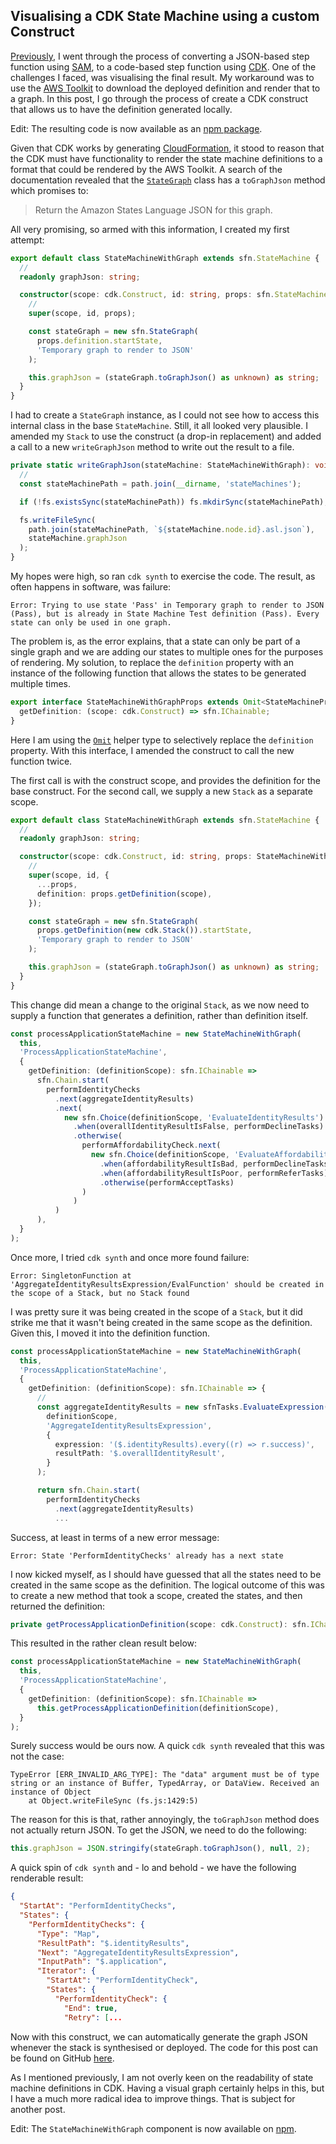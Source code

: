## Visualising a CDK State Machine using a custom Construct

[Previously](https://www.10printiamcool.com/converting-an-aws-step-function-to-use-cdk-part-2), I went through the process of converting a JSON-based step function using [SAM](https://aws.amazon.com/serverless/sam/), to a code-based step function using [CDK](https://aws.amazon.com/cdk/). One of the challenges I faced, was visualising the final result. My workaround was to use the [AWS Toolkit](https://aws.amazon.com/visualstudiocode/) to download the deployed definition and render that to a graph. In this post, I go through the process of create a CDK construct that allows us to have the definition generated locally.

Edit: The resulting code is now available as an [npm package](https://www.npmjs.com/package/@andybalham/state-machine-with-graph).

Given that CDK works by generating [CloudFormation](https://aws.amazon.com/cloudformation/), it stood to reason that the CDK must have functionality to render the state machine definitions to a format that could be rendered by the AWS Toolkit. A search of the documentation revealed that the [`StateGraph`](https://docs.aws.amazon.com/cdk/api/latest/docs/@aws-cdk_aws-stepfunctions.StateGraph.html) class has a `toGraphJson` method which promises to:

> Return the Amazon States Language JSON for this graph.

All very promising, so armed with this information, I created my first attempt:

```TypeScript
export default class StateMachineWithGraph extends sfn.StateMachine {
  //
  readonly graphJson: string;

  constructor(scope: cdk.Construct, id: string, props: sfn.StateMachineProps) {
    //
    super(scope, id, props);

    const stateGraph = new sfn.StateGraph(
      props.definition.startState,
      'Temporary graph to render to JSON'
    );

    this.graphJson = (stateGraph.toGraphJson() as unknown) as string;
  }
}
```

I had to create a `StateGraph` instance, as I could not see how to access this internal class in the base `StateMachine`. Still, it all looked very plausible. I amended my `Stack` to use the construct (a drop-in replacement) and added a call to a new `writeGraphJson` method to write out the result to a file.

```TypeScript
private static writeGraphJson(stateMachine: StateMachineWithGraph): void {
  //
  const stateMachinePath = path.join(__dirname, 'stateMachines');

  if (!fs.existsSync(stateMachinePath)) fs.mkdirSync(stateMachinePath);

  fs.writeFileSync(
    path.join(stateMachinePath, `${stateMachine.node.id}.asl.json`),
    stateMachine.graphJson
  );
}
```

My hopes were high, so ran `cdk synth` to exercise the code. The result, as often happens in software, was failure:

```Text
Error: Trying to use state 'Pass' in Temporary graph to render to JSON (Pass), but is already in State Machine Test definition (Pass). Every state can only be used in one graph.
```

The problem is, as the error explains, that a state can only be part of a single graph and we are adding our states to multiple ones for the purposes of rendering. My solution, to replace the `definition` property with an instance of the following function that allows the states to be generated multiple times.

```TypeScript
export interface StateMachineWithGraphProps extends Omit<StateMachineProps, 'definition'> {
  getDefinition: (scope: cdk.Construct) => sfn.IChainable;
}
```

Here I am using the [`Omit`](https://mariusschulz.com/blog/the-omit-helper-type-in-typescript) helper type to selectively replace the `definition` property. With this interface, I amended the construct to call the new function twice. 

The first call is with the construct scope, and provides the definition for the base construct. For the second call, we supply a new `Stack` as a separate scope.

```TypeScript
export default class StateMachineWithGraph extends sfn.StateMachine {
  //
  readonly graphJson: string;

  constructor(scope: cdk.Construct, id: string, props: StateMachineWithGraphProps) {
    //
    super(scope, id, {
      ...props,
      definition: props.getDefinition(scope),
    });

    const stateGraph = new sfn.StateGraph(
      props.getDefinition(new cdk.Stack()).startState,
      'Temporary graph to render to JSON'
    );

    this.graphJson = (stateGraph.toGraphJson() as unknown) as string;
  }
}
```

This change did mean a change to the original `Stack`, as we now need to supply a function that generates a definition, rather than definition itself.

```TypeScript
const processApplicationStateMachine = new StateMachineWithGraph(
  this,
  'ProcessApplicationStateMachine',
  {
    getDefinition: (definitionScope): sfn.IChainable =>
      sfn.Chain.start(
        performIdentityChecks
          .next(aggregateIdentityResults)
          .next(
            new sfn.Choice(definitionScope, 'EvaluateIdentityResults')
              .when(overallIdentityResultIsFalse, performDeclineTasks)
              .otherwise(
                performAffordabilityCheck.next(
                  new sfn.Choice(definitionScope, 'EvaluateAffordabilityResult')
                    .when(affordabilityResultIsBad, performDeclineTasks)
                    .when(affordabilityResultIsPoor, performReferTasks)
                    .otherwise(performAcceptTasks)
                )
              )
          )
      ),
  }
);
```

Once more, I tried `cdk synth` and once more found failure:

```Text
Error: SingletonFunction at 'AggregateIdentityResultsExpression/EvalFunction' should be created in the scope of a Stack, but no Stack found
```

I was pretty sure it was being created in the scope of a `Stack`, but it did strike me that it wasn't being created in the same scope as the definition. Given this, I moved it into the definition function.

```TypeScript
const processApplicationStateMachine = new StateMachineWithGraph(
  this,
  'ProcessApplicationStateMachine',
  {
    getDefinition: (definitionScope): sfn.IChainable => {
      //
      const aggregateIdentityResults = new sfnTasks.EvaluateExpression(
        definitionScope,
        'AggregateIdentityResultsExpression',
        {
          expression: '($.identityResults).every((r) => r.success)',
          resultPath: '$.overallIdentityResult',
        }
      );

      return sfn.Chain.start(
        performIdentityChecks
          .next(aggregateIdentityResults)
          ...
```

Success, at least in terms of a new error message:

```Text
Error: State 'PerformIdentityChecks' already has a next state
```

I now kicked myself, as I should have guessed that all the states need to be created in the same scope as the definition. The logical outcome of this was to create a new method that took a scope, created the states, and then returned the definition:

```TypeScript
private getProcessApplicationDefinition(scope: cdk.Construct): sfn.IChainable
```

This resulted in the rather clean result below:

```TypeScript
const processApplicationStateMachine = new StateMachineWithGraph(
  this,
  'ProcessApplicationStateMachine',
  {
    getDefinition: (definitionScope): sfn.IChainable =>
      this.getProcessApplicationDefinition(definitionScope),
  }
);
```

Surely success would be ours now. A quick `cdk synth` revealed that this was not the case:

```Text
TypeError [ERR_INVALID_ARG_TYPE]: The "data" argument must be of type string or an instance of Buffer, TypedArray, or DataView. Received an instance of Object
    at Object.writeFileSync (fs.js:1429:5)
```

The reason for this is that, rather annoyingly, the `toGraphJson` method does not actually return JSON. To get the JSON, we need to do the following:

```TypeScript
this.graphJson = JSON.stringify(stateGraph.toGraphJson(), null, 2);
```

A quick spin of `cdk synth` and - lo and behold - we have the following renderable result:

```JSON
{
  "StartAt": "PerformIdentityChecks",
  "States": {
    "PerformIdentityChecks": {
      "Type": "Map",
      "ResultPath": "$.identityResults",
      "Next": "AggregateIdentityResultsExpression",
      "InputPath": "$.application",
      "Iterator": {
        "StartAt": "PerformIdentityCheck",
        "States": {
          "PerformIdentityCheck": {
            "End": true,
            "Retry": [...
```

Now with this construct, we can automatically generate the graph JSON whenever the stack is synthesised or deployed. The code for this post can be found on GitHub [here](https://github.com/andybalham/blog-source-code/tree/master/step-functions-cdk-diagram).

As I mentioned previously, I am not overly keen on the readability of state machine definitions in CDK. Having a visual graph certainly helps in this, but I have a much more radical idea to improve things. That is subject for another post.

Edit: The `StateMachineWithGraph` component is now available on [npm](https://www.npmjs.com/package/@andybalham/state-machine-with-graph). 


